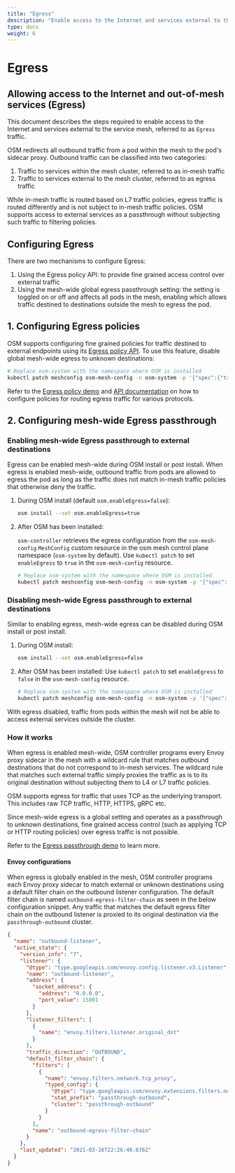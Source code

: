 ```yaml
---
title: "Egress"
description: "Enable access to the Internet and services external to the service mesh."
type: docs
weight: 6
---
```


# Egress

## Allowing access to the Internet and out-of-mesh services (Egress)

This document describes the steps required to enable access to the Internet and services external to the service mesh, referred to as `Egress` traffic.

OSM redirects all outbound traffic from a pod within the mesh to the pod's sidecar proxy. Outbound traffic can be classified into two categories:

1. Traffic to services within the mesh cluster, referred to as in-mesh traffic
2. Traffic to services external to the mesh cluster, referred to as egress traffic

While in-mesh traffic is routed based on L7 traffic policies, egress traffic is routed differently and is not subject to in-mesh traffic policies. OSM supports access to external services as a passthrough without subjecting such traffic to filtering policies.

## Configuring Egress

There are two mechanisms to configure Egress:

1. Using the Egress policy API: to provide fine grained access control over external traffic
2. Using the mesh-wide global egress passthrough setting: the setting is toggled on or off and affects all pods in the mesh, enabling which allows traffic destined to destinations outside the mesh to egress the pod.

## 1. Configuring Egress policies

OSM supports configuring fine grained policies for traffic destined to external endpoints using its [Egress policy API][1]. To use this feature, disable global mesh-wide egress to unknown destinations:

```bash
# Replace osm-system with the namespace where OSM is installed
kubectl patch meshconfig osm-mesh-config -n osm-system -p '{"spec":{"traffic":{"enableEgress":false}}}' --type=merge
```

Refer to the [Egress policy demo](/docs/demos/egress_policy) and [API documentation][1] on how to configure policies for routing egress traffic for various protocols.

## 2. Configuring mesh-wide Egress passthrough

### Enabling mesh-wide Egress passthrough to external destinations

Egress can be enabled mesh-wide during OSM install or post install. When egress is enabled mesh-wide, outbound traffic from pods are allowed to egress the pod as long as the traffic does not match in-mesh traffic policies that otherwise deny the traffic.

1. During OSM install (default `osm.enableEgress=false`):

   ```bash
   osm install --set osm.enableEgress=true
   ```

2. After OSM has been installed:

   `osm-controller` retrieves the egress configuration from the `osm-mesh-config` `MeshConfig` custom resource in the osm mesh control plane namespace (`osm-system` by default). Use `kubectl patch` to set `enableEgress` to `true` in the `osm-mesh-config` resource.

   ```bash
   # Replace osm-system with the namespace where OSM is installed
   kubectl patch meshconfig osm-mesh-config -n osm-system -p '{"spec":{"traffic":{"enableEgress":true}}}' --type=merge
   ```

### Disabling mesh-wide Egress passthrough to external destinations

Similar to enabling egress, mesh-wide egress can be disabled during OSM install or post install.

1. During OSM install:

   ```bash
   osm install --set osm.enableEgress=false
   ```

2. After OSM has been installed:
   Use `kubectl patch` to set `enableEgress` to `false` in the `osm-mesh-config` resource.
   ```bash
   # Replace osm-system with the namespace where OSM is installed
   kubectl patch meshconfig osm-mesh-config -n osm-system -p '{"spec":{"traffic":{"enableEgress":false}}}'  --type=merge
   ```

With egress disabled, traffic from pods within the mesh will not be able to access external services outside the cluster.

### How it works

When egress is enabled mesh-wide, OSM controller programs every Envoy proxy sidecar in the mesh with a wildcard rule that matches outbound destinations that do not correspond to in-mesh services. The wildcard rule that matches such external traffic simply proxies the traffic as is to its original destination without subjecting them to L4 or L7 traffic policies.

OSM supports egress for traffic that uses TCP as the underlying transport. This includes raw TCP traffic, HTTP, HTTPS, gRPC etc.

Since mesh-wide egress is a global setting and operates as a passthrough to unknown destinations, fine grained access control (such as applying TCP or HTTP routing policies) over egress traffic is not possible.

Refer to the [Egress passthrough demo](/docs/demos/egress_passthrough) to learn more.

#### Envoy configurations

When egress is globally enabled in the mesh, OSM controller programs each Envoy proxy sidecar to match external or unknown destinations using a default filter chain on the outbound listener configuration. The default filter chain is named `outbound-egress-filter-chain` as seen in the below configuration snippet. Any traffic that matches the default egress filter chain on the outbound listener is proxied to its original destination via the `passthrough-outbound` cluster.

```json
{
  "name": "outbound-listener",
  "active_state": {
    "version_info": "7",
    "listener": {
      "@type": "type.googleapis.com/envoy.config.listener.v3.Listener",
      "name": "outbound-listener",
      "address": {
        "socket_address": {
          "address": "0.0.0.0",
          "port_value": 15001
        }
      },
      "listener_filters": [
        {
          "name": "envoy.filters.listener.original_dst"
        }
      ],
      "traffic_direction": "OUTBOUND",
      "default_filter_chain": {
        "filters": [
          {
            "name": "envoy.filters.network.tcp_proxy",
            "typed_config": {
              "@type": "type.googleapis.com/envoy.extensions.filters.network.tcp_proxy.v3.TcpProxy",
              "stat_prefix": "passthrough-outbound",
              "cluster": "passthrough-outbound"
            }
          }
        ],
        "name": "outbound-egress-filter-chain"
      }
    },
    "last_updated": "2021-03-16T22:26:46.676Z"
  }
}
```

[1]: /docs/api_reference/policy/v1alpha1/#policy.openservicemesh.io/v1alpha1.EgressSpec
